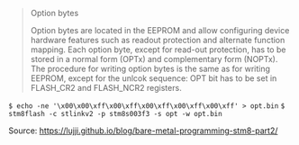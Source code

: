 

>Option bytes
>
>Option bytes are located in the EEPROM and allow configuring device hardware features such as readout protection and alternate function mapping. Each option byte, except for read-out protection, has to be stored in a normal form (OPTx) and complementary form (NOPTx). The procedure for writing option bytes is the same as for writing EEPROM, except for the unlcok sequence: OPT bit has to be set in FLASH_CR2 and FLASH_NCR2 registers.


```$ echo -ne '\x00\x00\xff\x00\xff\x00\xff\x00\xff\x00\xff' > opt.bin```
```$ stm8flash -c stlinkv2 -p stm8s003f3 -s opt -w opt.bin```

Source: https://lujji.github.io/blog/bare-metal-programming-stm8-part2/
